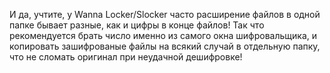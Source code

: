 И да, учтите, у Wanna Locker/Slocker часто расширение файлов в одной папке бывает разные, как и цифры в конце файлов! Так что рекомендуется брать число именно из самого окна шифровальщика, и копировать зашифрованые файлы на всякий случай в отдельную папку, что не сломать оригинал при неудачной дешифровке!
